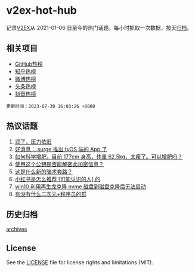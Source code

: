 # v2ex-hot-hub

 记录[V2EX](https://www.v2ex.com/)从 2021-01-06 日至今的热门话题。每小时抓取一次数据，按天[归档](archives)。
 
 ## 相关项目

- [GitHub热榜](https://github.com/it985/github-hot-hub)
- [知乎热榜](https://github.com/it985/zhihu-hot-hub)
- [微博热榜](https://github.com/it985/weibo-hot-hub)
- [头条热榜](https://github.com/it985/toutiao-hot-hub)
- [抖音热榜](https://github.com/it985/douyin-hot-hub)


 `更新时间：2023-07-30 16:03:26 +0800`

## 热议话题

1. [润了，压力依旧](https://www.v2ex.com/t/960891)
1. [好消息： surge 推出 tvOS 端的 App 了](https://www.v2ex.com/t/960850)
1. [如何科学增肥，目前 177cm 身高，体重 62.5kg，太瘦了。可以增肥吗？](https://www.v2ex.com/t/960852)
1. [使用这个公钥是否能解密此加密信息？](https://www.v2ex.com/t/960808)
1. [这是什么新的骗术套路？](https://www.v2ex.com/t/960909)
1. [小红书是怎么推荐 [可能认识的人] 的](https://www.v2ex.com/t/960798)
1. [win10 利用再生龙克隆 nvme 磁盘到磁盘克隆后无法启动](https://www.v2ex.com/t/960888)
1. [有没有什么二次元+程序员的群](https://www.v2ex.com/t/960820)

## 历史归档

[archives](archives)

## License

See the [LICENSE](LICENSE) file for license rights and limitations (MIT).
